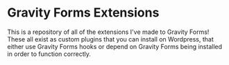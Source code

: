 # Gravity Forms Extensions

This is a repository of all of the extensions I've made to Gravity Forms! These all exist as custom plugins that you can install on Wordpress, that either use Gravity Forms hooks or depend on Gravity Forms being installed in order to function correctly.
